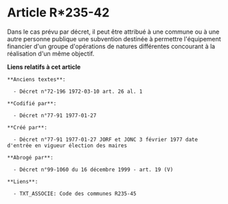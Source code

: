 # Article R*235-42

Dans le cas prévu par décret, il peut être attribué à une commune ou à une autre personne publique une subvention destinée à
permettre l'équipement financier d'un groupe d'opérations de natures différentes concourant à la réalisation d'un même
objectif.

**Liens relatifs à cet article**

	**Anciens textes**:

	  - Décret n°72-196 1972-03-10 art. 26 al. 1

	**Codifié par**:

	  - Décret n°77-91 1977-01-27

	**Créé par**:

	  - Décret n°77-91 1977-01-27 JORF et JONC 3 février 1977 date d'entrée en vigueur élection des maires

	**Abrogé par**:

	  - Décret n°99-1060 du 16 décembre 1999 - art. 19 (V)

	**Liens**:

	  - TXT_ASSOCIE: Code des communes R235-45
